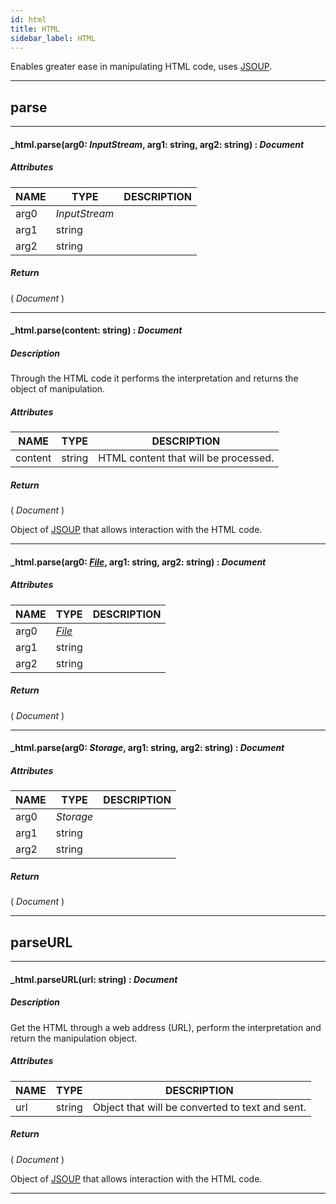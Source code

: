 ```yaml
---
id: html
title: HTML
sidebar_label: HTML
---
```


Enables greater ease in manipulating HTML code, uses [JSOUP](https://jsoup.org).

---

## parse

---

#### _html.parse(arg0: _InputStream_, arg1: string, arg2: string) : _Document_
##### Attributes

| NAME | TYPE | DESCRIPTION |
|---|---|---|
| arg0 | _InputStream_ |   |
| arg1 | string |   |
| arg2 | string |   |

##### Return

( _Document_ )


---

#### _html.parse(content: string) : _Document_
##### Description

Through the HTML code it performs the interpretation and returns the object of manipulation.

##### Attributes

| NAME | TYPE | DESCRIPTION |
|---|---|---|
| content | string | HTML content that will be processed. |

##### Return

( _Document_ )

Object of [JSOUP](https://jsoup.org) that allows interaction with the HTML code.

---

#### _html.parse(arg0: _[File](../../objects/File)_, arg1: string, arg2: string) : _Document_
##### Attributes

| NAME | TYPE | DESCRIPTION |
|---|---|---|
| arg0 | _[File](../../objects/File)_ |   |
| arg1 | string |   |
| arg2 | string |   |

##### Return

( _Document_ )


---

#### _html.parse(arg0: _Storage_, arg1: string, arg2: string) : _Document_
##### Attributes

| NAME | TYPE | DESCRIPTION |
|---|---|---|
| arg0 | _Storage_ |   |
| arg1 | string |   |
| arg2 | string |   |

##### Return

( _Document_ )


---

## parseURL

---

#### _html.parseURL(url: string) : _Document_
##### Description

Get the HTML through a web address (URL), perform the interpretation and return the manipulation object.

##### Attributes

| NAME | TYPE | DESCRIPTION |
|---|---|---|
| url | string | Object that will be converted to text and sent. |

##### Return

( _Document_ )

Object of [JSOUP](https://jsoup.org) that allows interaction with the HTML code.

---

